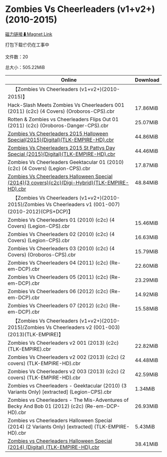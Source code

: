 # Zombies Vs Cheerleaders (v1+v2+)(2010-2015)

[磁力链接⬇Magnet Link](magnet:?xt=urn:btih:d3ca4f88f160bad18196896b818c3cbc3f991817&dn=Zombies%20Vs%20Cheerleaders%20%28v1%2Bv2%2B%29%282010-2015%29)

打包下载📦仍在工事中

文件数：20

总大小：505.22MiB

Online | Download
--- | ---
&emsp;【Zombies Vs Cheerleaders (v1+v2+)(2010-2015)】 | 
Hack-Slash Meets Zombies Vs Cheerleaders 001 (2011) (c2c) (4 Covers) (Oroboros-CPS).cbr | 17.86MiB
Rotten & Zombies vs Cheerleaders Flips Out 01 (2011) (c2c) (Oroboros-Danger-CPS).cbr | 25.07MiB
[Zombies Vs Cheerleaders 2015 Halloween Special(2015)(Digital)(TLK-EMPIRE-HD).cbr](https://github.com/alicewish/markdown/blob/master/comic/Zombies-Vs-Cheerleaders-2015-Halloween-Special-2015-Digital-TLK-EMPIRE-HD-cbr.md) | 44.86MiB
[Zombies Vs Cheerleaders 2015 St Pattys Day Special (2015)(Digital)(TLK-EMPIRE-HD).cbr](https://github.com/alicewish/markdown/blob/master/comic/Zombies-Vs-Cheerleaders-2015-St-Pattys-Day-Special-2015-Digital-TLK-EMPIRE-HD-cbr.md) | 44.46MiB
Zombies Vs Cheerleaders Geektacular 01 (2010) (c2c) (4 Covers) (Legion-CPS).cbr | 17.87MiB
[Zombies Vs Cheerleaders Halloween Special (2014)(3 covers)(c2c)(Digi-Hybrid)(TLK-EMPIRE-HD).cbr](https://github.com/alicewish/markdown/blob/master/comic/Zombies-Vs-Cheerleaders-Halloween-Special-2014-3-covers-c2c-Digi-Hybrid-TLK-EMPIRE-HD-cbr.md) | 48.84MiB
&emsp;【Zombies Vs Cheerleaders (v1+v2+)(2010-2015)/Zombies Vs Cheerleaders v1 (001-007)(2010-2012)(CPS+DCP)】 | 
Zombies Vs Cheerleaders 01 (2010) (c2c) (4 Covers) (Legion-CPS).cbr | 15.46MiB
Zombies Vs Cheerleaders 02 (2010) (c2c) (4 Covers) (Legion-CPS).cbr | 16.63MiB
Zombies Vs Cheerleaders 03 (2010) (c2c) (4 Covers) (Oroboros-CPS).cbr | 15.79MiB
Zombies Vs Cheerleaders 04 (2011) (c2c) (Re-em-DCP).cbr | 22.60MiB
Zombies Vs Cheerleaders 05 (2011) (c2c) (Re-em-DCP).cbr | 23.29MiB
Zombies Vs Cheerleaders 06 (2012) (c2c) (Re-em-DCP).cbr | 14.92MiB
Zombies Vs Cheerleaders 07 (2012) (c2c) (Re-em-DCP).cbr | 15.58MiB
&emsp;【Zombies Vs Cheerleaders (v1+v2+)(2010-2015)/Zombies Vs Cheerleaders v2 (001-003)(2013)(TLK-EMPIRE)】 | 
Zombies Vs Cheerleaders v2 001 (2013) (c2c) (TLK-EMPIRE).cbr | 22.82MiB
Zombies Vs Cheerleaders v2 002 (2013) (c2c) (2 covers) (TLK-EMPIRE-HD).cbr | 44.48MiB
Zombies Vs Cheerleaders v2 003 (2013) (c2c) (2 covers) (TLK-EMPIRE-HD).cbr | 42.59MiB
Zombies vs Cheerleaders - Geektacular (2010) (3 Variants Only) \[extracted\] (Legion-CPS).cbr | 1.34MiB
Zombies vs Cheerleaders - The Mis-Adventures of Becky And Bob 01 (2012) (c2c) (Re-em-DCP-HD).cbr | 26.93MiB
Zombies vs Cheerleaders Halloween Special (2014) (2 Variants Only) \[extracted\] (TLK-EMPIRE-HD).cbr | 5.43MiB
[Zombies vs Cheerleaders Halloween Special (2014) (Digital) (TLK-EMPIRE-HD).cbr](https://github.com/alicewish/markdown/blob/master/comic/Zombies-vs-Cheerleaders-Halloween-Special-2014-Digital-TLK-EMPIRE-HD-cbr.md) | 38.41MiB
